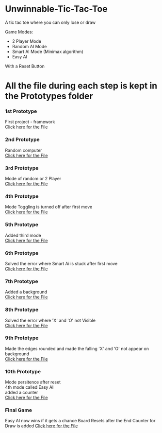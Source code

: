 # Unwinnable-Tic-Tac-Toe
A tic tac toe where you can only lose or draw 

Game Modes:
- 2 Player Mode
- Random AI Mode
- Smart AI Mode (Minimax algorithm)
- Easy AI
  
With a Reset Button 

# All the file during each step is kept in the Prototypes folder

### 1st Prototype
First project - framework\
[Click here for the File](https://github.com/TempestAethel/Unwinnable-TicTacToe/blob/main/Prototypes/Proto1.html)

### 2nd Prototype
Random computer \
[Click here for the File](https://github.com/TempestAethel/Unwinnable-TicTacToe/blob/main/Prototypes/Proto2.html)

### 3rd Prototype
Mode of random or 2 Player\
[Click here for the File](https://github.com/TempestAethel/Unwinnable-TicTacToe/blob/main/Prototypes/Proto3.html)

### 4th Prototype
Mode Toggling is turned off after first move\
[Click here for the File](https://github.com/TempestAethel/Unwinnable-TicTacToe/blob/main/Prototypes/Proto4.html)

### 5th Prototype
Added third mode\
[Click here for the File](https://github.com/TempestAethel/Unwinnable-TicTacToe/blob/main/Prototypes/Proto5.html)

### 6th Prototype
Solved the error where Smart Ai is stuck after first move\
[Click here for the File](https://github.com/TempestAethel/Unwinnable-TicTacToe/blob/main/Prototypes/Proto6.html)

### 7th Prototype
Added a background \
[Click here for the File](https://github.com/TempestAethel/Unwinnable-TicTacToe/blob/main/Prototypes/Proto7.html)

### 8th Prototype
Solved the error where 'X' and 'O' not Visible\
[Click here for the File](https://github.com/TempestAethel/Unwinnable-TicTacToe/blob/main/Prototypes/Proto8.html)

### 9th Prototype
Made the edges rounded and made the falling 'X' and 'O' not appear on background\
[Click here for the File](https://github.com/TempestAethel/Unwinnable-TicTacToe/blob/main/Prototypes/Proto9.html)

### 10th Prototype
Mode persitence after reset\
4th mode called Easy AI\
added a counter\
[Click here for the File](https://github.com/TempestAethel/Unwinnable-TicTacToe/blob/main/Prototypes/Proto10.html)

### Final Game
Easy AI now wins if it gets a chance
Board Resets after the End
Counter for Draw is added
[Click here for the File](https://github.com/TempestAethel/Unwinnable-TicTacToe/blob/main/index.html)
